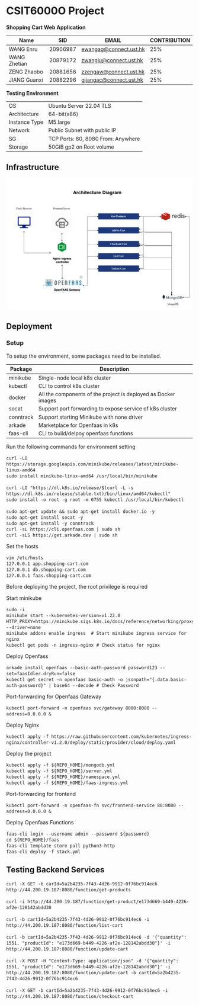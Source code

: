 # CSIT6000O Project
**Shopping Cart Web Application**


|Name|SID| EMAIL                  | CONTRIBUTION                              |
|---|---|------------------------|-------------------------------------------|
|WANG Enru|20906987| ewangag@connect.ust.hk | 25%                                       |
|WANG Zhetian|20879172| zwangiu@connect.ust.hk                | 25%        |
|ZENG Zhaobo|20881656| zzengaw@connect.ust.hk               | 25%              |
|JIANG Guanxi|20882296| gjiangac@connect.ust.hk               | 25%  |

**Testing Environment**

||                                    |
|---|------------------------------------|
|OS| Ubuntu Server 22.04 TLS            |
|Architecture| 64-bit(x86)                        |
|Instance Type| M5.large                           |
|Network| Public Subnet with public IP       |
|SG| TCP Ports: 80, 8080 From: Anywhere |
|Storage| 50GiB gp2 on Root volume           |

## Infrastructure
![Infrastructure](infrastructure.png)
## Deployment
### Setup
To setup the environment, some packages need to be installed.

| Package | Description |
| --- | --- |
| minikube | Single-node local k8s cluster |
| kubectl | CLI to control k8s cluster |
| docker | All the components of the project is deployed as Docker images |
| socat | Support port forwarding to expose service of k8s cluster |
| conntrack | Support starting Minikube with none driver |
| arkade | Marketplace for Openfaas in k8s |
| faas-cli | CLI to build/delpoy openfaas functions |

Run the following commands for environment setting

```
curl -LO https://storage.googleapis.com/minikube/releases/latest/minikube-linux-amd64
sudo install minikube-linux-amd64 /usr/local/bin/minikube

curl -LO "https://dl.k8s.io/release/$(curl -L -s https://dl.k8s.io/release/stable.txt)/bin/linux/amd64/kubectl"
sudo install -o root -g root -m 0755 kubectl /usr/local/bin/kubectl

sudo apt-get update && sudo apt-get install docker.io -y
sudo apt-get install socat -y
sudo apt-get install -y conntrack
curl -sL https://cli.openfaas.com | sudo sh
curl -sLS https://get.arkade.dev | sudo sh
```
Set the hosts
```
vim /etc/hosts
127.0.0.1 app.shopping-cart.com
127.0.0.1 db.shopping-cart.com
127.0.0.1 faas.shopping-cart.com
```
Before deploying the project, the root privilege is required

Start minikube
```angular2html
sudo -i
minikube start --kubernetes-version=v1.22.0 HTTP_PROXY=https://minikube.sigs.k8s.io/docs/reference/networking/proxy/ --driver=none
minikube addons enable ingress  # Start minikube ingress service for nginx
kubectl get pods -n ingress-nginx # Check status for nginx
```
Deploy Openfass
```angular2html
arkade install openfaas --basic-auth-password password123 --set=faasIdler.dryRun=false
kubectl get secret -n openfaas basic-auth -o jsonpath="{.data.basic-auth-password}" | base64 --decode # Check Password
```
Port-forwarding for Openfaas Gateway
```angular2html
kubectl port-forward -n openfaas svc/gateway 8080:8080 --address=0.0.0.0 &
```
Deploy Nginx
```angular2html
kubectl apply -f https://raw.githubusercontent.com/kubernetes/ingress-nginx/controller-v1.2.0/deploy/static/provider/cloud/deploy.yaml
```
Deploy the project
```angular2html
kubectl apply -f ${REPO_HOME}/mongodb.yml
kubectl apply -f ${REPO_HOME}/server.yml
kubectl apply -f ${REPO_HOME}/namespace.yml
kubectl apply -f ${REPO_HOME}/faas-ingress.yml
```
Port-forwarding for frontend 
```angular2html
kubectl port-forward -n openfaas-fn svc/frontend-service 80:8080 --address=0.0.0.0 &
```
Deploy Openfaas Functions
```angular2html
faas-cli login --username admin --password ${password}
cd ${REPO_HOME}/faas
faas-cli template store pull python3-http
faas-cli deploy -f stack.yml
```

## Testing Backend Services
```angular2html
curl -X GET -b carId=5a2b4235-7f43-4d26-9912-0f76bc914ec6 http://44.200.19.187:8080/function/get-products

curl -i http://44.200.19.187/function/get-product/e173d669-b449-4226-af2e-128142abdd30 

curl -b cartId=5a2b4235-7f43-4d26-9912-0f76bc914ec6 -i http://44.200.19.187:8080/function/list-cart

curl -b cartId=5a2b4235-7f43-4d26-9912-0f76bc914ec6 -d '{"quantity": 1551, "productId": "e173d669-b449-4226-af2e-128142abdd30"}' -i http://44.200.19.187:8080/function/update-cart

curl -X POST -H "Content-Type: application/json" -d '{"quantity": 1551, "productId": "e173d669-b449-4226-af2e-128142abdd30"}' -i http://44.200.19.187:8080/function/update-cart -b cartId=5a2b4235-7f43-4d26-9912-0f76bc914ec6

curl -X GET -b cartId=5a2b4235-7f43-4d26-9912-0f76bc914ec6 -i http://44.200.19.187:8080/function/checkout-cart
```



